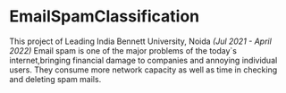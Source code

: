 # EmailSpamClassification
This project of Leading India Bennett University, Noida _(Jul 2021 - April 2022)_
Email spam is one of the major problems of the today`s internet,bringing financial damage to companies and annoying individual users. They consume more network capacity as well as time in checking and deleting spam mails.
